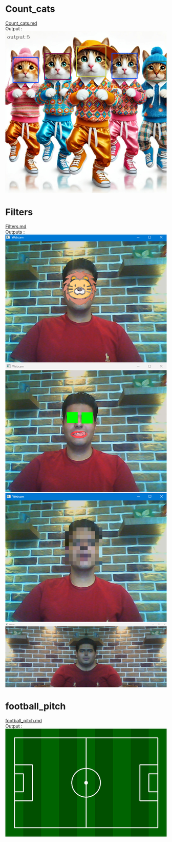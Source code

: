 # Count_cats
[Count_cats.md](Count_cats\Count_cats.md) \
Output :
![Output](https://github.com/Moein-Moatali-2006/Pylearn7/blob/main/Image%20Processing/Assignment%2028/Count_cats/output/output.jpg)
# Filters
[Filters.md](Filters\Filters.md) \
Outputs :
![Output 1](https://github.com/Moein-Moatali-2006/Pylearn7/blob/main/Image%20Processing/Assignment%2028/Filters/out1.png)
![Output 2](https://github.com/Moein-Moatali-2006/Pylearn7/blob/main/Image%20Processing/Assignment%2028/Filters/out2.png)
![Output 3](https://github.com/Moein-Moatali-2006/Pylearn7/blob/main/Image%20Processing/Assignment%2028/Filters/out3.png)
![Output 4](https://github.com/Moein-Moatali-2006/Pylearn7/blob/main/Image%20Processing/Assignment%2028/Filters/out4.png)
# football_pitch
[football_pitch.md](football_pitch\football_pitch.md) \
Output :
![Output](https://github.com/Moein-Moatali-2006/Pylearn7/blob/main/Image%20Processing/Assignment%2028/football_pitch/output/output.jpg)
